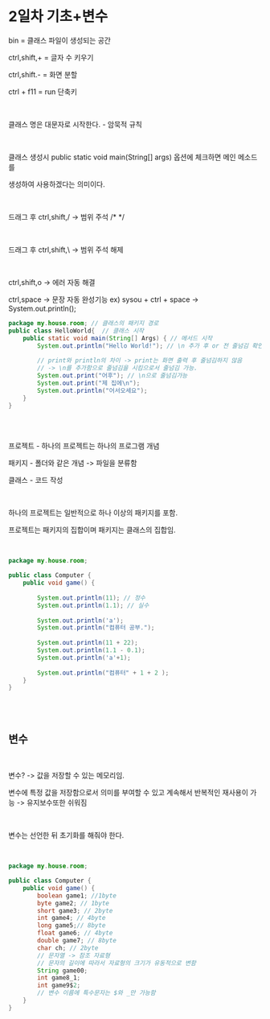 2일차 기초+변수
=============



bin = 클래스 파일이 생성되는 공간

ctrl,shift,+ = 글자 수 키우기

ctrl,shift.- = 화면 분할

ctrl + f11 = run 단축키

<br/>

클래스 명은 대문자로 시작한다. - 암묵적 규칙

<br/>

클래스 생성시 public static void main(String[] args) 옵션에 체크하면 메인 메소드를

생성하여 사용하겠다는 의미이다.

<br/>

드래그 후 ctrl,shift,/ -> 범위 주석 /* */ 

<br/>

드래그 후 ctrl,shift,\ -> 범위 주석 해제

<br/>

ctrl,shift,o -> 에러 자동 해결

ctrl,space -> 문장 자동 완성기능 ex) sysou + ctrl + space -> System.out.println(); 

```Java
package my.house.room; // 클래스의 패키지 경로
public class HelloWorld{  // 클래스 시작
	public static void main(String[] Args) { // 메서드 시작
		System.out.println("Hello World!"); // \n 추가 후 or 전 줄넘김 확인
		
		// print와 println의 차이 -> print는 화면 출력 후 줄넘김하지 않음
		// -> \n를 추가함으로 줄넘김을 시킴으로서 줄넘김 가능.
        System.out.print("어후"); // \n으로 줄넘김가능
		System.out.print("제 집에\n");
		System.out.println("어서오세요");
	}
}
```

<br/><br/>

프로젝트 - 하나의 프로젝트는 하나의 프로그램 개념

패키지 - 폴더와 같은 개념 -> 파일을 분류함

클래스 - 코드 작성

<br/>

하나의 프로젝트는 일반적으로 하나 이상의 패키지를 포함.

프로젝트는 패키지의 집합이며 패키지는 클래스의 집합임.

<br/>

```Java
package my.house.room;

public class Computer {	
	public void game() {
		
		System.out.println(11); // 정수
		System.out.println(1.1); // 실수
		
		System.out.println('a');
		System.out.println("컴퓨터 공부.");
		
		System.out.println(11 + 22);
		System.out.println(1.1 - 0.1);
		System.out.println('a'+1);
		
		System.out.println("컴퓨터" + 1 + 2 );	
	}
}
```

<br/><br/>

## 변수 

<br/>

변수? -> 값을 저장할 수 있는 메모리임. 

변수에 특정 값을 저장함으로서 의미를 부여할 수 있고 계속해서 반복적인 재사용이 가능 -> 유지보수또한 쉬워짐

<br/>

변수는 선언한 뒤 초기화를 해줘야 한다.

<br/>

```Java
package my.house.room;

public class Computer {
	public void game() {
		boolean game1; //1byte 
		byte game2; // 1byte
		short game3; // 2byte
		int game4; // 4byte
		long game5;// 8byte
		float game6; // 4byte
		double game7; // 8byte
		char ch; // 2byte
		// 문자열 -> 참조 자료형
        // 문자의 길이에 따라서 자료형의 크기가 유동적으로 변함
		String game00;
		int game8_1;
		int game9$2;
        // 변수 이름에 특수문자는 $와 _만 가능함
	}
}
```
